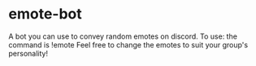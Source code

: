 # emote-bot
A bot you can use to convey random emotes on discord.
To use: the command is !emote
Feel free to change the emotes to suit your group's personality!
